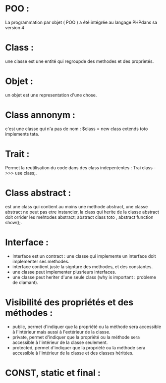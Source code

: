 # POO : 
La programmation par objet ( POO ) a été intégrée au langage PHPdans sa version 4
# Class : 
une classe est une entité qui regroupde des methodes et des proprietés.
# Objet :  
un objet est une representation d'une chose.
# Class annonym : 
c'est une classe qui n'a pas de nom : $class = new class extends toto implements tata.<br>
# Trait :
Permet la reutilisation du code dans des class indepententes : Trai class ->>> use class;. <br>
# Class abstract :
est une class qui contient au moins une methode abstract, une classe abstract ne peut pas etre instancier, la class qui herite de la classe abstract doit orrider les mehtodes abstract; abstract class toto , abstract function show();.<br>
# Interface :
- Interface est un contract : une classe qui implemente un interface doit implementer ses methodes.
- interface contient juste la signture des methodes, et des constantes.
- une classe peut implementer plusrieurs interfaces.
- une classe peut heriter d'une seule class (why is important : probleme de diamant).
# Visibilité des propriétés et des méthodes :
- public, permet d'indiquer que la propriété ou la méthode sera accessible à l'intérieur mais aussi à l'extérieur de la classe.
- private, permet d'indiquer que la propriété ou la méthode sera accessible à l'intérieur de la classe seulement.
- protected, permet d'indiquer que la propriété ou la méthode sera accessible à l'intérieur de la classe et des classes héritées.
# CONST, static et final :
